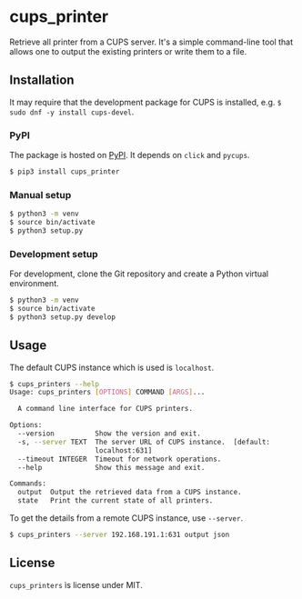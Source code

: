 # cups_printer

Retrieve all printer from a CUPS server. It's a simple command-line tool that
allows one to output the existing printers or write them to a file.

## Installation

It may require that the development package for CUPS is installed, e.g. 
`$ sudo dnf -y install cups-devel`.

### PyPI

The package is hosted on [PyPI](). It depends on `click` and `pycups`.


```bash
$ pip3 install cups_printer
```

### Manual setup

```bash
$ python3 -m venv 
$ source bin/activate
$ python3 setup.py
```

### Development setup

For development, clone the Git repository and create a Python virtual 
environment.

```bash
$ python3 -m venv 
$ source bin/activate
$ python3 setup.py develop
```

## Usage

The default CUPS instance which is used is `localhost`.

```bash
$ cups_printers --help
Usage: cups_printers [OPTIONS] COMMAND [ARGS]...

  A command line interface for CUPS printers.

Options:
  --version          Show the version and exit.
  -s, --server TEXT  The server URL of CUPS instance.  [default:
                     localhost:631]
  --timeout INTEGER  Timeout for network operations.
  --help             Show this message and exit.

Commands:
  output  Output the retrieved data from a CUPS instance.
  state   Print the current state of all printers.
```

To get the details from a remote CUPS instance, use `--server`.

```bash
$ cups_printers --server 192.168.191.1:631 output json
```

## License

`cups_printers` ìs license under MIT.